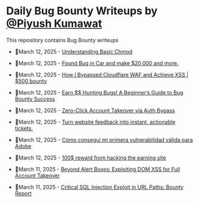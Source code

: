 # Daily Bug Bounty Writeups by [@Piyush Kumawat](https://twitter.com/piyush_supiy) 
This repository contains Bug Bounty writeups

<!-- BLOG-POST-LIST:START -->
 - 💯March 12, 2025 - [Understanding Basic Chmod](https://medium.com/pndsec/understanding-basic-chmod-8b93a82baf95?source=rss------bug_bounty-5) 

 - 💯March 12, 2025 - [Found Bug in Car and make $20,000 and more.](https://medium.com/@anandrishav2228/found-bug-in-car-and-make-20-000-and-more-6c71152bca80?source=rss------bug_bounty-5) 

 - 💯March 12, 2025 - [How I Bypassed Cloudflare WAF and Achieve XSS | $500 bounty](https://cybersecuritywriteups.com/how-i-bypassed-cloudflare-waf-and-achieve-xss-500-bounty-32914f652901?source=rss------bug_bounty-5) 

 - 💯March 12, 2025 - [Earn $$ Hunting Bugs! A Beginner’s Guide to Bug Bounty Success](https://medium.com/@paritoshblogs/earn-hunting-bugs-a-beginners-guide-to-bug-bounty-success-6ba585935178?source=rss------bug_bounty-5) 

 - 💯March 12, 2025 - [Zero-Click Account Takeover via Auth Bypass](https://medium.com/@hossam_hamada/zero-click-account-takeover-via-auth-bypass-c3130fb5a5e0?source=rss------bug_bounty-5) 

 - 💯March 12, 2025 - [Turn website feedback into instant, actionable tickets.](https://medium.com/@readybready4/turn-website-feedback-into-instant-actionable-tickets-40ef4bc14be6?source=rss------bug_bounty-5) 

 - 💯March 12, 2025 - [Cómo conseguí mi primera vulnerabilidad válida para Adobe](https://medium.com/@juanfelipeoz.rar/c%C3%B3mo-consegu%C3%AD-mi-primera-vulnerabilidad-v%C3%A1lida-para-adobe-2d6617ec51e5?source=rss------bug_bounty-5) 

 - 💯March 12, 2025 - [100$ reward from hacking the earning site](https://bytesnull44.medium.com/100-reward-from-hacking-the-earning-site-803b49028df7?source=rss------bug_bounty-5) 

 - 💯March 11, 2025 - [Beyond Alert Boxes: Exploiting DOM XSS for Full Account Takeover](https://ehteshamulhaq198.medium.com/beyond-alert-boxes-exploiting-dom-xss-for-full-account-takeover-094e1507d206?source=rss------bug_bounty-5) 

 - 💯March 11, 2025 - [Critical SQL Injection Exploit in URL Paths: Bounty Report](https://cyberw1ng.medium.com/critical-sql-injection-exploit-in-url-paths-bounty-report-6bf36e066f1f?source=rss------bug_bounty-5) 
<!-- BLOG-POST-LIST:END -->
